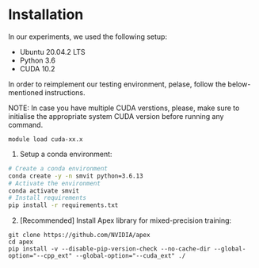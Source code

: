 # Installation

In our experiments, we used the following setup:
- Ubuntu 20.04.2 LTS
- Python 3.6
- CUDA 10.2


In order to reimplement our testing environment, pelase, follow the below-mentioned instructions.

NOTE: In case you have multiple CUDA verstions, please, make sure to initialise the appropriate system CUDA version before running any command.
```
module load cuda-xx.x
```

1) Setup a conda environment:

```bash
# Create a conda environment
conda create -y -n smvit python=3.6.13
# Activate the environment
conda activate smvit
# Install requirements
pip install -r requirements.txt
```

2) [Recommended] Install Apex library for mixed-precision training:

```
git clone https://github.com/NVIDIA/apex
cd apex
pip install -v --disable-pip-version-check --no-cache-dir --global-option="--cpp_ext" --global-option="--cuda_ext" ./
```
